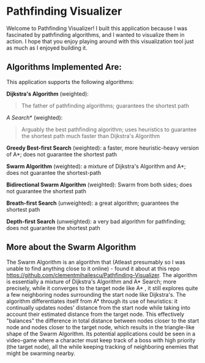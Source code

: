 # Pathfinding Visualizer

Welcome to Pathfinding Visualizer! I built this application because I was fascinated by pathfinding algorithms, and I wanted to visualize them in action. I hope that you enjoy playing around with this visualization tool just as much as I enjoyed building it.

## Algorithms Implemented Are: 

This application supports the following algorithms: 

**Dijkstra's Algorithm** (weighted): 
>
>The father of pathfinding algorithms; guarantees the shortest path
>
**A* Search** (weighted):
>Arguably the best pathfinding algorithm; uses heuristics to guarantee the shortest path much faster than Dijkstra's Algorithm

**Greedy Best-first Search** (weighted): a faster, more heuristic-heavy version of A*; does not guarantee the shortest path

**Swarm Algorithm** (weighted): a mixture of Dijkstra's Algorithm and A*; does not guarantee the shortest-path

**Bidirectional Swarm Algorithm** (weighted): Swarm from both sides; does not guarantee the shortest path

**Breath-first Search** (unweighted): a great algorithm; guarantees the shortest path

**Depth-first Search** (unweighted): a very bad algorithm for pathfinding; does not guarantee the shortest path

## More about the Swarm Algorithm

The Swarm Algorithm is an algorithm that (Atleast presumably so I was unable to find anything close to it online) - found it about at this repo https://github.com/clementmihailescu/Pathfinding-Visualizer. The algorithm is essentially a mixture of Dijkstra's Algorithm and A* Search; more precisely, while it converges to the target node like A* , it still explores quite a few neighboring nodes surrounding the start node like Dijkstra's. The algorithm differentiates itself from A* through its use of heuristics: it continually updates nodes' distance from the start node while taking into account their estimated distance from the target node. This effectively "balances" the difference in total distance between nodes closer to the start node and nodes closer to the target node, which results in the triangle-like shape of the Swarm Algorithm. Its potential applications could be seen in a video-game where a character must keep track of a boss with high priority (the target node), all the while keeping tracking of neighboring enemies that might be swarming nearby. 
